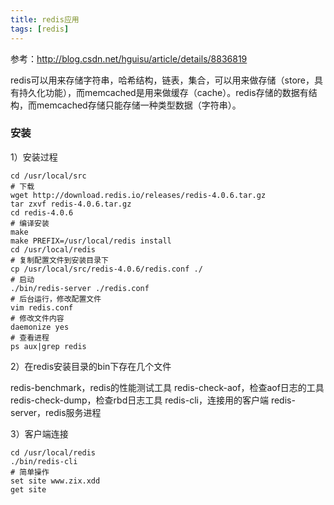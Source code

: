 ```yaml
---
title: redis应用
tags: [redis]
---
```


参考：http://blog.csdn.net/hguisu/article/details/8836819

redis可以用来存储字符串，哈希结构，链表，集合，可以用来做存储（store，具有持久化功能），而memcached是用来做缓存（cache）。redis存储的数据有结构，而memcached存储只能存储一种类型数据（字符串）。 

### 安装

1）安装过程

```
cd /usr/local/src
# 下载
wget http://download.redis.io/releases/redis-4.0.6.tar.gz
tar zxvf redis-4.0.6.tar.gz
cd redis-4.0.6
# 编译安装
make
make PREFIX=/usr/local/redis install
cd /usr/local/redis
# 复制配置文件到安装目录下
cp /usr/local/src/redis-4.0.6/redis.conf ./
# 启动
./bin/redis-server ./redis.conf
# 后台运行，修改配置文件
vim redis.conf
# 修改文件内容
daemonize yes
# 查看进程
ps aux|grep redis
```

2）在redis安装目录的bin下存在几个文件

redis-benchmark，redis的性能测试工具
redis-check-aof，检查aof日志的工具
redis-check-dump，检查rbd日志工具
redis-cli，连接用的客户端
redis-server，redis服务进程

3）客户端连接

```
cd /usr/local/redis
./bin/redis-cli
# 简单操作
set site www.zix.xdd
get site
```